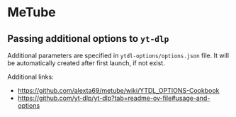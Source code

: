 # MeTube

## Passing additional options to `yt-dlp`

Additional parameters are specified in `ytdl-options/options.json` file. It will be automatically created after first launch, if not exist.

Additional links:
- https://github.com/alexta69/metube/wiki/YTDL_OPTIONS-Cookbook
- https://github.com/yt-dlp/yt-dlp?tab=readme-ov-file#usage-and-options

